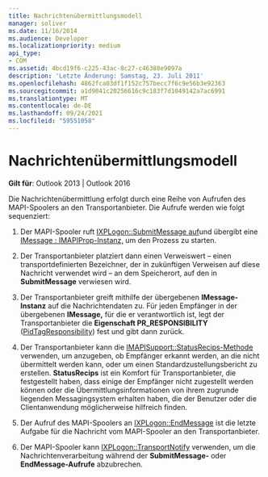 ```yaml
---
title: Nachrichtenübermittlungsmodell
manager: soliver
ms.date: 11/16/2014
ms.audience: Developer
ms.localizationpriority: medium
api_type:
- COM
ms.assetid: 4bcd19f6-c225-43ac-8c27-c46388e9097a
description: 'Letzte Änderung: Samstag, 23. Juli 2011'
ms.openlocfilehash: 4862fca03df1f152c757becc7f6c9e56b3e92363
ms.sourcegitcommit: a1d9041c20256616c9c183f7d1049142a7ac6991
ms.translationtype: MT
ms.contentlocale: de-DE
ms.lasthandoff: 09/24/2021
ms.locfileid: "59551058"
---
```

# <a name="message-submission-model"></a>Nachrichtenübermittlungsmodell

  
  
**Gilt für**: Outlook 2013 | Outlook 2016 
  
Die Nachrichtenübermittlung erfolgt durch eine Reihe von Aufrufen des MAPI-Spoolers an den Transportanbieter. Die Aufrufe werden wie folgt sequenziert:
  
1. Der MAPI-Spooler ruft [IXPLogon::SubmitMessage auf](ixplogon-submitmessage.md)und übergibt eine [IMessage : IMAPIProp-Instanz,](imessageimapiprop.md) um den Prozess zu starten. 
    
2. Der Transportanbieter platziert dann einen Verweiswert – einen transportdefinierten Bezeichner, der in zukünftigen Verweisen auf diese Nachricht verwendet wird – an dem Speicherort, auf den in **SubmitMessage** verwiesen wird.
    
3. Der Transportanbieter greift mithilfe der übergebenen **IMessage-Instanz** auf die Nachrichtendaten zu. Für jeden Empfänger in der übergebenen **IMessage,** für die er verantwortlich ist, legt der Transportanbieter die **Eigenschaft PR_RESPONSIBILITY** ([PidTagResponsibility](pidtagresponsibility-canonical-property.md)) fest und gibt dann zurück.
    
4. Der Transportanbieter kann die [IMAPISupport::StatusRecips-Methode](imapisupport-statusrecips.md) verwenden, um anzugeben, ob Empfänger erkannt werden, an die nicht übermittelt werden kann, oder um einen Standardzustellungsbericht zu erstellen. **StatusRecips** ist ein Komfort für Transportanbieter, die festgestellt haben, dass einige der Empfänger nicht zugestellt werden können oder die Übermittlungsinformationen von ihrem zugrunde liegenden Messagingsystem erhalten haben, die der Benutzer oder die Clientanwendung möglicherweise hilfreich finden. 
    
5. Der Aufruf des MAPI-Spoolers an [IXPLogon::EndMessage](ixplogon-endmessage.md) ist die letzte Aufgabe für die Nachricht vom MAPI-Spooler an den Transportanbieter. 
    
6. Der MAPI-Spooler kann [IXPLogon::TransportNotify](ixplogon-transportnotify.md) verwenden, um die Nachrichtenverarbeitung während der **SubmitMessage-** oder **EndMessage-Aufrufe** abzubrechen. 
    

